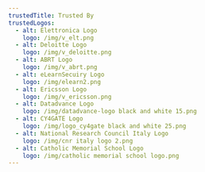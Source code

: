 ```yaml
---
trustedTitle: Trusted By
trustedLogos:
  - alt: Elettronica Logo
    logo: /img/v_elt.png
  - alt: Deloitte Logo
    logo: /img/v_deloitte.png
  - alt: ABRT Logo
    logo: /img/v_abrt.png
  - alt: eLearnSecuiry Logo
    logo: /img/elearn2.png
  - alt: Ericsson Logo
    logo: /img/v_ericsson.png
  - alt: Datadvance Logo
    logo: /img/datadvance-logo black and white 15.png
  - alt: CY4GATE Logo
    logo: /img/logo_cy4gate black and white 25.png
  - alt: National Research Council Italy Logo
    logo: /img/cnr italy logo 2.png
  - alt: Catholic Memorial School Logo
    logo: /img/catholic memorial school logo.png
---
```


